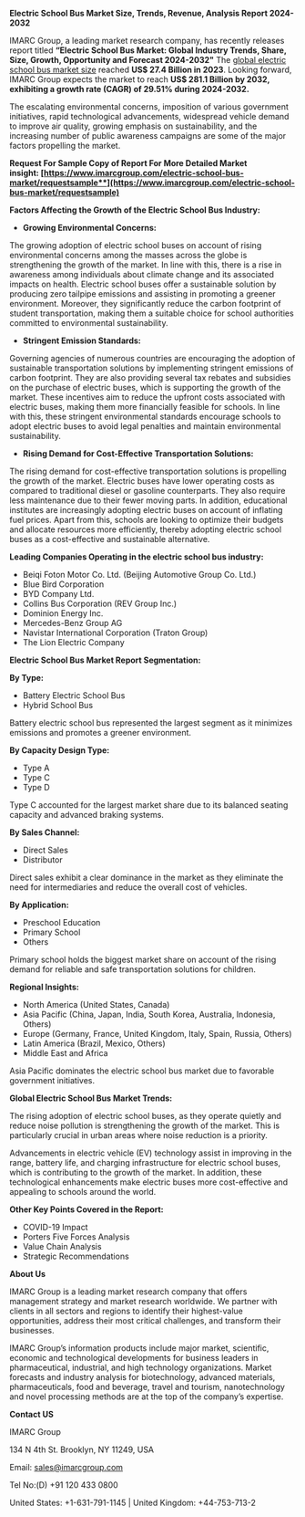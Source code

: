 ﻿**Electric School Bus Market Size, Trends, Revenue, Analysis Report 2024-2032**

IMARC Group, a leading market research company, has recently releases report titled **“Electric School Bus Market: Global Industry Trends, Share, Size, Growth, Opportunity and Forecast 2024-2032"** The [global electric school bus market size](https://www.imarcgroup.com/electric-school-bus-market) reached **US$ 27.4 Billion in 2023**. Looking forward, IMARC Group expects the market to reach **US$ 281.1 Billion by 2032, exhibiting a growth rate (CAGR) of 29.51% during 2024-2032.**

The escalating environmental concerns, imposition of various government initiatives, rapid technological advancements, widespread vehicle demand to improve air quality, growing emphasis on sustainability, and the increasing number of public awareness campaigns are some of the major factors propelling the market.

**Request For Sample Copy of Report For More Detailed Market insight: [https://www.imarcgroup.com/electric-school-bus-market/requestsample**](https://www.imarcgroup.com/electric-school-bus-market/requestsample)**

**Factors Affecting the Growth of the Electric School Bus Industry:**

- **Growing Environmental Concerns:**

The growing adoption of electric school buses on account of rising environmental concerns among the masses across the globe is strengthening the growth of the market. In line with this, there is a rise in awareness among individuals about climate change and its associated impacts on health. Electric school buses offer a sustainable solution by producing zero tailpipe emissions and assisting in promoting a greener environment. Moreover, they significantly reduce the carbon footprint of student transportation, making them a suitable choice for school authorities committed to environmental sustainability.   

- **Stringent Emission Standards:**

Governing agencies of numerous countries are encouraging the adoption of sustainable transportation solutions by implementing stringent emissions of carbon footprint. They are also providing several tax rebates and subsidies on the purchase of electric buses, which is supporting the growth of the market. These incentives aim to reduce the upfront costs associated with electric buses, making them more financially feasible for schools. In line with this, these stringent environmental standards encourage schools to adopt electric buses to avoid legal penalties and maintain environmental sustainability.

- **Rising Demand for Cost-Effective Transportation Solutions:**

The rising demand for cost-effective transportation solutions is propelling the growth of the market. Electric buses have lower operating costs as compared to traditional diesel or gasoline counterparts. They also require less maintenance due to their fewer moving parts. In addition, educational institutes are increasingly adopting electric buses on account of inflating fuel prices. Apart from this, schools are looking to optimize their budgets and allocate resources more efficiently, thereby adopting electric school buses as a cost-effective and sustainable alternative.

**Leading Companies Operating in the electric school bus industry:**

- Beiqi Foton Motor Co. Ltd. (Beijing Automotive Group Co. Ltd.)
- Blue Bird Corporation
- BYD Company Ltd.
- Collins Bus Corporation (REV Group Inc.)
- Dominion Energy Inc.
- Mercedes-Benz Group AG
- Navistar International Corporation (Traton Group)
- The Lion Electric Company

**Electric School Bus Market Report Segmentation:**

**By Type:**

- Battery Electric School Bus
- Hybrid School Bus

Battery electric school bus represented the largest segment as it minimizes emissions and promotes a greener environment.  

**By Capacity Design Type:**

- Type A
- Type C
- Type D

Type C accounted for the largest market share due to its balanced seating capacity and advanced braking systems.       

**By Sales Channel:**

- Direct Sales
- Distributor

Direct sales exhibit a clear dominance in the market as they eliminate the need for intermediaries and reduce the overall cost of vehicles.      

**By Application:**

- Preschool Education
- Primary School
- Others

Primary school holds the biggest market share on account of the rising demand for reliable and safe transportation solutions for children.              

**Regional Insights:**

- North America (United States, Canada)
- Asia Pacific (China, Japan, India, South Korea, Australia, Indonesia, Others)
- Europe (Germany, France, United Kingdom, Italy, Spain, Russia, Others)
- Latin America (Brazil, Mexico, Others)
- Middle East and Africa

Asia Pacific dominates the electric school bus market due to favorable government initiatives.     

**Global Electric School Bus Market Trends:**

The rising adoption of electric school buses, as they operate quietly and reduce noise pollution is strengthening the growth of the market. This is particularly crucial in urban areas where noise reduction is a priority.

Advancements in electric vehicle (EV) technology assist in improving in the range, battery life, and charging infrastructure for electric school buses, which is contributing to the growth of the market. In addition, these technological enhancements make electric buses more cost-effective and appealing to schools around the world.

**Other Key Points Covered in the Report:**

- COVID-19 Impact
- Porters Five Forces Analysis
- Value Chain Analysis
- Strategic Recommendations

**About Us**

IMARC Group is a leading market research company that offers management strategy and market research worldwide. We partner with clients in all sectors and regions to identify their highest-value opportunities, address their most critical challenges, and transform their businesses.

IMARC Group’s information products include major market, scientific, economic and technological developments for business leaders in pharmaceutical, industrial, and high technology organizations. Market forecasts and industry analysis for biotechnology, advanced materials, pharmaceuticals, food and beverage, travel and tourism, nanotechnology and novel processing methods are at the top of the company’s expertise.

**Contact US**

IMARC Group

134 N 4th St. Brooklyn, NY 11249, USA

Email: sales@imarcgroup.com

Tel No:(D) +91 120 433 0800

United States: +1-631-791-1145 | United Kingdom: +44-753-713-2
